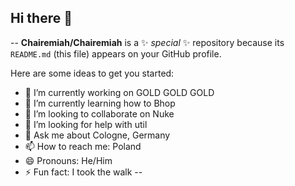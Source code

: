 ## Hi there 👋

--
**Chairemiah/Chairemiah** is a ✨ _special_ ✨ repository because its `README.md` (this file) appears on your GitHub profile.

Here are some ideas to get you started:

- 🔭 I’m currently working on GOLD GOLD GOLD
- 🌱 I’m currently learning how to Bhop
- 👯 I’m looking to collaborate on Nuke
- 🤔 I’m looking for help with util
- 💬 Ask me about Cologne, Germany
- 📫 How to reach me: Poland
- 😄 Pronouns: He/Him
- ⚡ Fun fact: I took the walk
--
